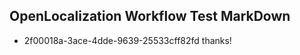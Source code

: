 ## OpenLocalization Workflow Test MarkDown
* 2f00018a-3ace-4dde-9639-25533cff82fd thanks!

<!--HONumber=Aug16_HO4-->


